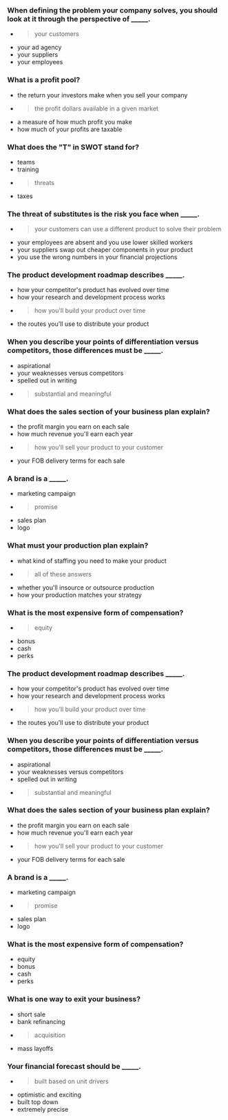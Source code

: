 ### When defining the problem your company solves, you should look at it through the perspective of _____.
- > your customers
- your ad agency
- your suppliers
- your employees

### What is a profit pool?
- the return your investors make when you sell your company
- > the profit dollars available in a given market
- a measure of how much profit you make
- how much of your profits are taxable

### What does the "T" in SWOT stand for?
- teams
- training
- > threats
- taxes

### The threat of substitutes is the risk you face when _____.
- > your customers can use a different product to solve their problem
- your employees are absent and you use lower skilled workers
- your suppliers swap out cheaper components in your product
- you use the wrong numbers in your financial projections

### The product development roadmap describes _____.
- how your competitor's product has evolved over time
- how your research and development process works
- > how you'll build your product over time
- the routes you'll use to distribute your product

### When you describe your points of differentiation versus competitors, those differences must be _____.
- aspirational
- your weaknesses versus competitors
- spelled out in writing
- > substantial and meaningful

### What does the sales section of your business plan explain?
- the profit margin you earn on each sale
- how much revenue you'll earn each year
- > how you'll sell your product to your customer
- your FOB delivery terms for each sale

### A brand is a _____.
- marketing campaign
- > promise
- sales plan
- logo

### What must your production plan explain?
- what kind of staffing you need to make your product
- > all of these answers
- whether you'll insource or outsource production
- how your production matches your strategy

### What is the most expensive form of compensation?
- > equity
- bonus
- cash
- perks

### The product development roadmap describes _____.
- how your competitor's product has evolved over time
- how your research and development process works
- > how you'll build your product over time
- the routes you'll use to distribute your product

### When you describe your points of differentiation versus competitors, those differences must be _____.
- aspirational
- your weaknesses versus competitors
- spelled out in writing
- > substantial and meaningful

### What does the sales section of your business plan explain?
- the profit margin you earn on each sale
- how much revenue you'll earn each year
- > how you'll sell your product to your customer
- your FOB delivery terms for each sale

### A brand is a _____.
- marketing campaign
- > promise
- sales plan
- logo

### What is the most expensive form of compensation?
- equity
- bonus
- cash
- perks

### What is one way to exit your business?
- short sale
- bank refinancing
- > acquisition
- mass layoffs

### Your financial forecast should be _____.
- > built based on unit drivers
- optimistic and exciting
- built top down
- extremely precise
